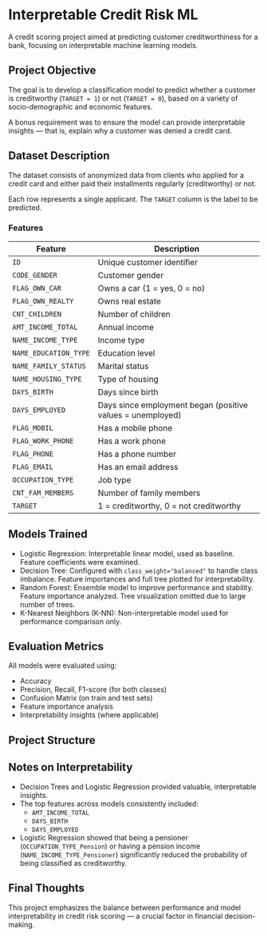 # Interpretable Credit Risk ML

A credit scoring project aimed at predicting customer creditworthiness for a bank, focusing on interpretable machine learning models.

## Project Objective

The goal is to develop a classification model to predict whether a customer is creditworthy (`TARGET = 1`) or not (`TARGET = 0`), based on a variety of socio-demographic and economic features.

A bonus requirement was to ensure the model can provide interpretable insights — that is, explain why a customer was denied a credit card.

## Dataset Description

The dataset consists of anonymized data from clients who applied for a credit card and either paid their installments regularly (creditworthy) or not.

Each row represents a single applicant. The `TARGET` column is the label to be predicted.

### Features

| Feature | Description |
|--------|-------------|
| `ID` | Unique customer identifier |
| `CODE_GENDER` | Customer gender |
| `FLAG_OWN_CAR` | Owns a car (1 = yes, 0 = no) |
| `FLAG_OWN_REALTY` | Owns real estate |
| `CNT_CHILDREN` | Number of children |
| `AMT_INCOME_TOTAL` | Annual income |
| `NAME_INCOME_TYPE` | Income type |
| `NAME_EDUCATION_TYPE` | Education level |
| `NAME_FAMILY_STATUS` | Marital status |
| `NAME_HOUSING_TYPE` | Type of housing |
| `DAYS_BIRTH` | Days since birth |
| `DAYS_EMPLOYED` | Days since employment began (positive values = unemployed) |
| `FLAG_MOBIL` | Has a mobile phone |
| `FLAG_WORK_PHONE` | Has a work phone |
| `FLAG_PHONE` | Has a phone number |
| `FLAG_EMAIL` | Has an email address |
| `OCCUPATION_TYPE` | Job type |
| `CNT_FAM_MEMBERS` | Number of family members |
| `TARGET` | 1 = creditworthy, 0 = not creditworthy |

## Models Trained

- Logistic Regression: Interpretable linear model, used as baseline. Feature coefficients were examined.
- Decision Tree: Configured with `class_weight="balanced"` to handle class imbalance. Feature importances and full tree plotted for interpretability.
- Random Forest: Ensemble model to improve performance and stability. Feature importance analyzed. Tree visualization omitted due to large number of trees.
- K-Nearest Neighbors (K-NN): Non-interpretable model used for performance comparison only.

## Evaluation Metrics

All models were evaluated using:
- Accuracy
- Precision, Recall, F1-score (for both classes)
- Confusion Matrix (on train and test sets)
- Feature importance analysis
- Interpretability insights (where applicable)

## Project Structure





## Notes on Interpretability

- Decision Trees and Logistic Regression provided valuable, interpretable insights.
- The top features across models consistently included:
  - `AMT_INCOME_TOTAL`
  - `DAYS_BIRTH`
  - `DAYS_EMPLOYED`
- Logistic Regression showed that being a pensioner (`OCCUPATION_TYPE_Pension`) or having a pension income (`NAME_INCOME_TYPE_Pensioner`) significantly reduced the probability of being classified as creditworthy.

## Final Thoughts

This project emphasizes the balance between performance and model interpretability in credit risk scoring — a crucial factor in financial decision-making.

